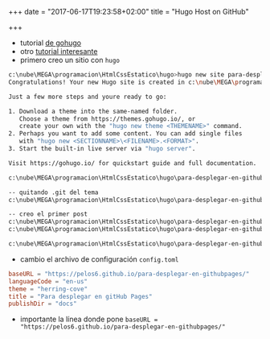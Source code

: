 +++
date = "2017-06-17T19:23:58+02:00"
title = "Hugo Host on GitHub"

+++

* tutorial [de gohugo](https://gohugo.io/hosting-and-deployment/hosting-on-github/)
* otro [tutorial interesante](https://code.tutsplus.com/es/tutorials/make-creating-websites-fun-again-with-hugo-the-static-website-generator-written-in-go--cms-27319)
* primero creo un sitio con `hugo`

```bash
c:\nube\MEGA\programacion\HtmlCssEstatico\hugo>hugo new site para-desplegar-en-githubpages
Congratulations! Your new Hugo site is created in c:\nube\MEGA\programacion\HtmlCssEstatico\hugo\para-desplegar-en-githubpages.

Just a few more steps and youre ready to go:

1. Download a theme into the same-named folder.
   Choose a theme from https://themes.gohugo.io/, or
   create your own with the "hugo new theme <THEMENAME>" command.
2. Perhaps you want to add some content. You can add single files
   with "hugo new <SECTIONNAME>\<FILENAME>.<FORMAT>".
3. Start the built-in live server via "hugo server".

Visit https://gohugo.io/ for quickstart guide and full documentation.

c:\nube\MEGA\programacion\HtmlCssEstatico\hugo\para-desplegar-en-githubpages>git clone https://github.com/spf13/herring-cove.git themes/herring-cove

-- quitando .git del tema
c:\nube\MEGA\programacion\HtmlCssEstatico\hugo\para-desplegar-en-githubpages>rm -rf themes/herring-cove/.git

-- creo el primer post
c:\nube\MEGA\programacion\HtmlCssEstatico\hugo\para-desplegar-en-githubpages>hugo new posts/my-first-post.md
c:\nube\MEGA\programacion\HtmlCssEstatico\hugo\para-desplegar-en-githubpages\content\posts\my-first-post.md created

c:\nube\MEGA\programacion\HtmlCssEstatico\hugo\para-desplegar-en-githubpages>hugo server -t herring-cove --buildDrafts

```

* cambio el archivo de configuración `config.toml`

```toml
baseURL = "https://pelos6.github.io/para-desplegar-en-githubpages/"
languageCode = "en-us"
theme = "herring-cove"
title = "Para desplegar en gitHub Pages"
publishDir = "docs"
```

* importante la línea donde pone `baseURL = "https://pelos6.github.io/para-desplegar-en-githubpages/"`